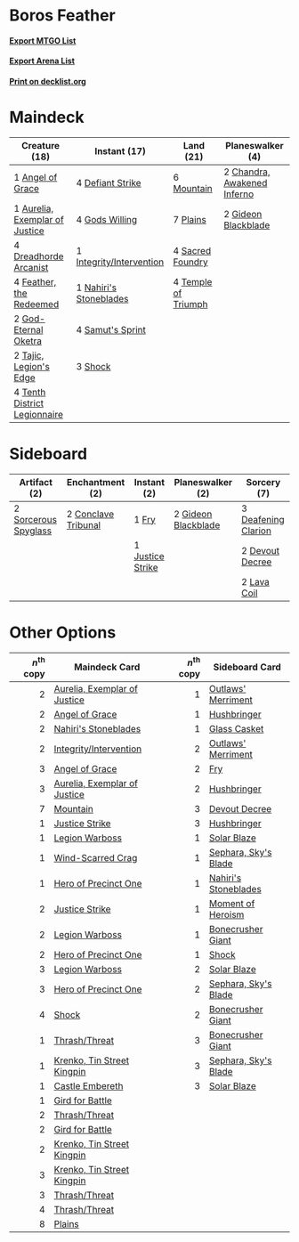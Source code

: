 # Boros Feather

#### [Export MTGO List](../collection/Boros%20Feather/Boros%20Feather.txt)
#### [Export Arena List](../collection/Boros%20Feather/Boros%20Feather_arena.txt)
#### [Print on decklist.org](http://decklist.org/?deckmain=1%09Angel%20of%20Grace%0A1%09Aurelia,%20Exemplar%20of%20Justice%0A2%09Chandra,%20Awakened%20Inferno%0A4%09Defiant%20Strike%0A4%09Dreadhorde%20Arcanist%0A4%09Feather,%20the%20Redeemed%0A2%09Gideon%20Blackblade%0A2%09God-Eternal%20Oketra%0A4%09Gods%20Willing%0A1%09Integrity/Intervention%0A6%09Mountain%0A1%09Nahiri's%20Stoneblades%0A7%09Plains%0A4%09Sacred%20Foundry%0A4%09Samut's%20Sprint%0A3%09Shock%0A2%09Tajic,%20Legion's%20Edge%0A4%09Temple%20of%20Triumph%0A4%09Tenth%20District%20Legionnaire&deckside=2%09Conclave%20Tribunal%0A3%09Deafening%20Clarion%0A2%09Devout%20Decree%0A1%09Fry%0A2%09Gideon%20Blackblade%0A1%09Justice%20Strike%0A2%09Lava%20Coil%0A2%09Sorcerous%20Spyglass)
# Maindeck

|                                              Creature (18)                                              |                                           Instant (17)                                            |                                          Land (21)                                           |                                           Planeswalker (4)                                           |
|---------------------------------------------------------------------------------------------------------|---------------------------------------------------------------------------------------------------|----------------------------------------------------------------------------------------------|------------------------------------------------------------------------------------------------------|
|1 [Angel of Grace](http://gatherer.wizards.com/Pages/Card/Details.aspx?multiverseid=457145)              |4 [Defiant Strike](http://gatherer.wizards.com/Pages/Card/Details.aspx?multiverseid=386515)        |6 [Mountain](http://gatherer.wizards.com/Pages/Card/Details.aspx?multiverseid=439859)         |2 [Chandra, Awakened Inferno](http://gatherer.wizards.com/Pages/Card/Details.aspx?multiverseid=466881)|
|1 [Aurelia, Exemplar of Justice](http://gatherer.wizards.com/Pages/Card/Details.aspx?multiverseid=452903)|4 [Gods Willing](http://gatherer.wizards.com/Pages/Card/Details.aspx?multiverseid=442005)          |7 [Plains](http://gatherer.wizards.com/Pages/Card/Details.aspx?multiverseid=439856)           |2 [Gideon Blackblade](http://gatherer.wizards.com/Pages/Card/Details.aspx?multiverseid=463943)        |
|4 [Dreadhorde Arcanist](http://gatherer.wizards.com/Pages/Card/Details.aspx?multiverseid=461052)         |1 [Integrity/Intervention](http://gatherer.wizards.com/Pages/Card/Details.aspx?multiverseid=452977)|4 [Sacred Foundry](http://gatherer.wizards.com/Pages/Card/Details.aspx?multiverseid=405106)   |                                                                                                      |
|4 [Feather, the Redeemed](http://gatherer.wizards.com/Pages/Card/Details.aspx?multiverseid=461124)       |1 [Nahiri's Stoneblades](http://gatherer.wizards.com/Pages/Card/Details.aspx?multiverseid=461066)  |4 [Temple of Triumph](http://gatherer.wizards.com/Pages/Card/Details.aspx?multiverseid=373560)|                                                                                                      |
|2 [God-Eternal Oketra](http://gatherer.wizards.com/Pages/Card/Details.aspx?multiverseid=460943)          |4 [Samut's Sprint](http://gatherer.wizards.com/Pages/Card/Details.aspx?multiverseid=461069)        |                                                                                              |                                                                                                      |
|2 [Tajic, Legion's Edge](http://gatherer.wizards.com/Pages/Card/Details.aspx?multiverseid=452954)        |3 [Shock](http://gatherer.wizards.com/Pages/Card/Details.aspx?multiverseid=129732)                 |                                                                                              |                                                                                                      |
|4 [Tenth District Legionnaire](http://gatherer.wizards.com/Pages/Card/Details.aspx?multiverseid=461149)  |                                                                                                   |                                                                                              |                                                                                                      |


# Sideboard

|                                         Artifact (2)                                          |                                       Enchantment (2)                                        |                                        Instant (2)                                        |                                       Planeswalker (2)                                       |                                         Sorcery (7)                                          |
|-----------------------------------------------------------------------------------------------|----------------------------------------------------------------------------------------------|-------------------------------------------------------------------------------------------|----------------------------------------------------------------------------------------------|----------------------------------------------------------------------------------------------|
|2 [Sorcerous Spyglass](http://gatherer.wizards.com/Pages/Card/Details.aspx?multiverseid=435407)|2 [Conclave Tribunal](http://gatherer.wizards.com/Pages/Card/Details.aspx?multiverseid=452756)|1 [Fry](http://gatherer.wizards.com/Pages/Card/Details.aspx?multiverseid=466894)           |2 [Gideon Blackblade](http://gatherer.wizards.com/Pages/Card/Details.aspx?multiverseid=463943)|3 [Deafening Clarion](http://gatherer.wizards.com/Pages/Card/Details.aspx?multiverseid=452915)|
|                                                                                               |                                                                                              |1 [Justice Strike](http://gatherer.wizards.com/Pages/Card/Details.aspx?multiverseid=452932)|                                                                                              |2 [Devout Decree](http://gatherer.wizards.com/Pages/Card/Details.aspx?multiverseid=466767)    |
|                                                                                               |                                                                                              |                                                                                           |                                                                                              |2 [Lava Coil](http://gatherer.wizards.com/Pages/Card/Details.aspx?multiverseid=452858)        |


# Other Options

|*n*<sup>th</sup> copy|                                             Maindeck Card                                             |*n*<sup>th</sup> copy|                                        Sideboard Card                                         |
|--------------------:|-------------------------------------------------------------------------------------------------------|--------------------:|-----------------------------------------------------------------------------------------------|
|                    2|[Aurelia, Exemplar of Justice](http://gatherer.wizards.com/Pages/Card/Details.aspx?multiverseid=452903)|                    1|[Outlaws' Merriment](http://gatherer.wizards.com/Pages/Card/Details.aspx?multiverseid=473160)  |
|                    2|[Angel of Grace](http://gatherer.wizards.com/Pages/Card/Details.aspx?multiverseid=457145)              |                    1|[Hushbringer](http://gatherer.wizards.com/Pages/Card/Details.aspx?multiverseid=472980)         |
|                    2|[Nahiri's Stoneblades](http://gatherer.wizards.com/Pages/Card/Details.aspx?multiverseid=461066)        |                    1|[Glass Casket](http://gatherer.wizards.com/Pages/Card/Details.aspx?multiverseid=472977)        |
|                    2|[Integrity/Intervention](http://gatherer.wizards.com/Pages/Card/Details.aspx?multiverseid=452977)      |                    2|[Outlaws' Merriment](http://gatherer.wizards.com/Pages/Card/Details.aspx?multiverseid=473160)  |
|                    3|[Angel of Grace](http://gatherer.wizards.com/Pages/Card/Details.aspx?multiverseid=457145)              |                    2|[Fry](http://gatherer.wizards.com/Pages/Card/Details.aspx?multiverseid=466894)                 |
|                    3|[Aurelia, Exemplar of Justice](http://gatherer.wizards.com/Pages/Card/Details.aspx?multiverseid=452903)|                    2|[Hushbringer](http://gatherer.wizards.com/Pages/Card/Details.aspx?multiverseid=472980)         |
|                    7|[Mountain](http://gatherer.wizards.com/Pages/Card/Details.aspx?multiverseid=439859)                    |                    3|[Devout Decree](http://gatherer.wizards.com/Pages/Card/Details.aspx?multiverseid=466767)       |
|                    1|[Justice Strike](http://gatherer.wizards.com/Pages/Card/Details.aspx?multiverseid=452932)              |                    3|[Hushbringer](http://gatherer.wizards.com/Pages/Card/Details.aspx?multiverseid=472980)         |
|                    1|[Legion Warboss](http://gatherer.wizards.com/Pages/Card/Details.aspx?multiverseid=452859)              |                    1|[Solar Blaze](http://gatherer.wizards.com/Pages/Card/Details.aspx?multiverseid=461143)         |
|                    1|[Wind-Scarred Crag](http://gatherer.wizards.com/Pages/Card/Details.aspx?multiverseid=405452)           |                    1|[Sephara, Sky's Blade](http://gatherer.wizards.com/Pages/Card/Details.aspx?multiverseid=466790)|
|                    1|[Hero of Precinct One](http://gatherer.wizards.com/Pages/Card/Details.aspx?multiverseid=457155)        |                    1|[Nahiri's Stoneblades](http://gatherer.wizards.com/Pages/Card/Details.aspx?multiverseid=461066)|
|                    2|[Justice Strike](http://gatherer.wizards.com/Pages/Card/Details.aspx?multiverseid=452932)              |                    1|[Moment of Heroism](http://gatherer.wizards.com/Pages/Card/Details.aspx?multiverseid=382311)   |
|                    2|[Legion Warboss](http://gatherer.wizards.com/Pages/Card/Details.aspx?multiverseid=452859)              |                    1|[Bonecrusher Giant](http://gatherer.wizards.com/Pages/Card/Details.aspx?multiverseid=473077)   |
|                    2|[Hero of Precinct One](http://gatherer.wizards.com/Pages/Card/Details.aspx?multiverseid=457155)        |                    1|[Shock](http://gatherer.wizards.com/Pages/Card/Details.aspx?multiverseid=129732)               |
|                    3|[Legion Warboss](http://gatherer.wizards.com/Pages/Card/Details.aspx?multiverseid=452859)              |                    2|[Solar Blaze](http://gatherer.wizards.com/Pages/Card/Details.aspx?multiverseid=461143)         |
|                    3|[Hero of Precinct One](http://gatherer.wizards.com/Pages/Card/Details.aspx?multiverseid=457155)        |                    2|[Sephara, Sky's Blade](http://gatherer.wizards.com/Pages/Card/Details.aspx?multiverseid=466790)|
|                    4|[Shock](http://gatherer.wizards.com/Pages/Card/Details.aspx?multiverseid=129732)                       |                    2|[Bonecrusher Giant](http://gatherer.wizards.com/Pages/Card/Details.aspx?multiverseid=473077)   |
|                    1|[Thrash/Threat](http://gatherer.wizards.com/Pages/Card/Details.aspx?multiverseid=457373)               |                    3|[Bonecrusher Giant](http://gatherer.wizards.com/Pages/Card/Details.aspx?multiverseid=473077)   |
|                    1|[Krenko, Tin Street Kingpin](http://gatherer.wizards.com/Pages/Card/Details.aspx?multiverseid=461064)  |                    3|[Sephara, Sky's Blade](http://gatherer.wizards.com/Pages/Card/Details.aspx?multiverseid=466790)|
|                    1|[Castle Embereth](http://gatherer.wizards.com/Pages/Card/Details.aspx?multiverseid=473201)             |                    3|[Solar Blaze](http://gatherer.wizards.com/Pages/Card/Details.aspx?multiverseid=461143)         |
|                    1|[Gird for Battle](http://gatherer.wizards.com/Pages/Card/Details.aspx?multiverseid=452762)             |                     |                                                                                               |
|                    2|[Thrash/Threat](http://gatherer.wizards.com/Pages/Card/Details.aspx?multiverseid=457373)               |                     |                                                                                               |
|                    2|[Gird for Battle](http://gatherer.wizards.com/Pages/Card/Details.aspx?multiverseid=452762)             |                     |                                                                                               |
|                    2|[Krenko, Tin Street Kingpin](http://gatherer.wizards.com/Pages/Card/Details.aspx?multiverseid=461064)  |                     |                                                                                               |
|                    3|[Krenko, Tin Street Kingpin](http://gatherer.wizards.com/Pages/Card/Details.aspx?multiverseid=461064)  |                     |                                                                                               |
|                    3|[Thrash/Threat](http://gatherer.wizards.com/Pages/Card/Details.aspx?multiverseid=457373)               |                     |                                                                                               |
|                    4|[Thrash/Threat](http://gatherer.wizards.com/Pages/Card/Details.aspx?multiverseid=457373)               |                     |                                                                                               |
|                    8|[Plains](http://gatherer.wizards.com/Pages/Card/Details.aspx?multiverseid=439856)                      |                     |                                                                                               |

